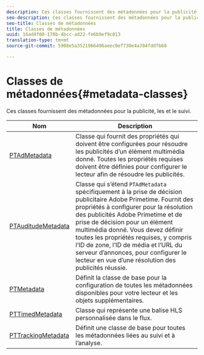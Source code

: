 ```yaml
---
description: Ces classes fournissent des métadonnées pour la publicité, les   et le suivi.
seo-description: Ces classes fournissent des métadonnées pour la publicité, les   et le suivi.
seo-title: Classes de métadonnées
title: Classes de métadonnées
uuid: 16ad4f00-170b-4bcc-ad22-fe6b9ef9c013
translation-type: tm+mt
source-git-commit: 5908e5a3521966496aeec0ef730e4a704fddfb68

---
```



# Classes de métadonnées{#metadata-classes}

Ces classes fournissent des métadonnées pour la publicité, les   et le suivi.

| Nom | Description |
|---|---|
| [PTAdMetadata](https://help.adobe.com/en_US/primetime/api/psdk/appledoc/Classes/PTAdMetadata.html) | Classe qui fournit des propriétés qui doivent être configurées pour résoudre les publicités d’un élément multimédia donné. Toutes les propriétés requises doivent être définies pour configurer le lecteur afin de résoudre les publicités. |
| [PTAuditudeMetadata](https://help.adobe.com/en_US/primetime/api/psdk/appledoc/Classes/PTAuditudeMetadata.html) | Classe qui s’étend `PTAdMetadata` spécifiquement à la prise de décision publicitaire Adobe Primetime. Fournit des propriétés à configurer pour la résolution des publicités Adobe Primetime et de prise de décision pour un élément multimédia donné. Vous devez définir toutes les propriétés requises, y compris l’ID de zone, l’ID de média et l’URL du serveur d’annonces, pour configurer le lecteur en vue d’une résolution des publicités réussie. |
| [PTMetadata](https://help.adobe.com/en_US/primetime/api/psdk/appledoc/Classes/PTMetadata.html) | Définit la classe de base pour la configuration de toutes les métadonnées disponibles pour votre lecteur et les objets supplémentaires. |
| [PTTimedMetadata](https://help.adobe.com/en_US/primetime/api/psdk/appledoc/Classes/PTTimedMetadata.html) | Classe qui représente une balise HLS personnalisée dans le flux. |
| [PTTrackingMetadata](https://help.adobe.com/en_US/primetime/api/psdk/appledoc/Classes/PTTrackingMetadata.html) | Définit une classe de base pour toutes les métadonnées liées au suivi et à l’analyse. |

